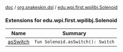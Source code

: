 [doc](../../index.md) / [org.snakeskin.dsl](../index.md) / [edu.wpi.first.wpilibj.Solenoid](./index.md)

### Extensions for edu.wpi.first.wpilibj.Solenoid

| Name | Summary |
|---|---|
| [asSwitch](as-switch.md) | `fun Solenoid.asSwitch(): Switch` |
